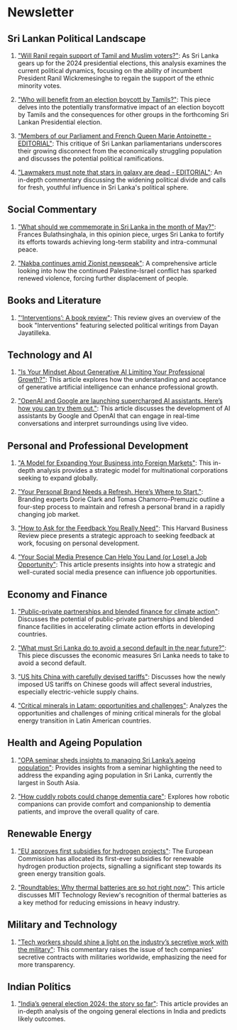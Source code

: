 # Newsletter

## Sri Lankan Political Landscape

1. ["Will Ranil regain support of Tamil and Muslim voters?"](data/articles/will-ranil-regain-suppor.dac34841/README.md): As Sri Lanka gears up for the 2024 presidential elections, this analysis examines the current political dynamics, focusing on the ability of incumbent President Ranil Wickremesinghe to regain the support of the ethnic minority votes.

2. ["Who will benefit from an election boycott by Tamils?"](data/articles/who-will-benefit-from-an.73c59396/README.md): This piece delves into the potentially transformative impact of an election boycott by Tamils and the consequences for other groups in the forthcoming Sri Lankan Presidential election.

3. ["Members of our Parliament and French Queen Marie Antoinette -EDITORIAL"](data/articles/members-of-our-parliamen.dbe99058/README.md): This critique of Sri Lankan parliamentarians underscores their growing disconnect from the economically struggling population and discusses the potential political ramifications.

4. ["Lawmakers must note that stars in galaxy are dead - EDITORIAL"](data/articles/lawmakers-must-note-that.23bcb9c9/README.md): An in-depth commentary discussing the widening political divide and calls for fresh, youthful influence in Sri Lanka's political sphere. 

## Social Commentary

1. ["What should we commemorate in Sri Lanka in the month of May?"](data/articles/what-should-we-commemora.97229396/README.md): Frances Bulathsinghala, in this opinion piece, urges Sri Lanka to fortify its efforts towards achieving long-term stability and intra-communal peace.

2. ["Nakba continues amid Zionist newspeak"](data/articles/nakba-continues-amid-zio.6a528dfb/README.md): A comprehensive article looking into how the continued Palestine-Israel conflict has sparked renewed violence, forcing further displacement of people.

## Books and Literature

1. ["‘Interventions’: A book review"](data/articles/interventions-a-book-re.7d9f92af/README.md): This review gives an overview of the book "Interventions" featuring selected political writings from Dayan Jayatilleka.

## Technology and AI

1. ["Is Your Mindset About Generative AI Limiting Your Professional Growth?"](data/articles/is-your-mindset-about-ge.173b236a/README.md): This article explores how the understanding and acceptance of generative artificial intelligence can enhance professional growth.

2. ["OpenAI and Google are launching supercharged AI assistants. Here’s how you can try them out."](data/articles/openai-and-google-are-la.d3a3046a/README.md): This article discusses the development of AI assistants by Google and OpenAI that can engage in real-time conversations and interpret surroundings using live video.

## Personal and Professional Development

1. ["A Model for Expanding Your Business into Foreign Markets"](data/articles/a-model-for-expanding-yo.fc572625/README.md): This in-depth analysis provides a strategic model for multinational corporations seeking to expand globally.

2. ["Your Personal Brand Needs a Refresh. Here’s Where to Start."](data/articles/your-personal-brand-need.4b0c8fc9/README.md): Branding experts Dorie Clark and Tomas Chamorro-Premuzic outline a four-step process to maintain and refresh a personal brand in a rapidly changing job market.

3. ["How to Ask for the Feedback You Really Need"](data/articles/how-to-ask-for-the-feedb.b18ca646/README.md): This Harvard Business Review piece presents a strategic approach to seeking feedback at work, focusing on personal development.

4. ["Your Social Media Presence Can Help You Land (or Lose) a Job Opportunity"](data/articles/your-social-media-presen.37f1af80/README.md): This article presents insights into how a strategic and well-curated social media presence can influence job opportunities.
   
## Economy and Finance
   
1. ["Public-private partnerships and blended finance for climate action"](data/articles/public-private-partnersh.68803a1e/README.md): Discusses the potential of public-private partnerships and blended finance facilities in accelerating climate action efforts in developing countries.

2. ["What must Sri Lanka do to avoid a second default in the near future?"](data/articles/what-must-sri-lanka-do-t.0e8c0875/README.md): This piece discusses the economic measures Sri Lanka needs to take to avoid a second default.

3. ["US hits China with carefully devised tariffs"](data/articles/us-hits-china-with-caref.f4e0eef1/README.md): Discusses how the newly imposed US tariffs on Chinese goods will affect several industries, especially electric-vehicle supply chains.

4. ["Critical minerals in Latam: opportunities and challenges"](data/articles/critical-minerals-in-lat.69b5fdcc/README.md): Analyzes the opportunities and challenges of mining critical minerals for the global energy transition in Latin American countries.

## Health and Ageing Population

1. ["OPA seminar sheds insights to managing Sri Lanka’s ageing population"](data/articles/opa-seminar-sheds-insigh.083b68e9/README.md): Provides insights from a seminar highlighting the need to address the expanding aging population in Sri Lanka, currently the largest in South Asia.

2. ["How cuddly robots could change dementia care"](data/articles/how-cuddly-robots-could.3a0ca68c/README.md): Explores how robotic companions can provide comfort and companionship to dementia patients, and improve the overall quality of care.

## Renewable Energy 

1. ["EU approves first subsidies for hydrogen projects"](data/articles/eu-approves-first-subsid.5ca64453/README.md): The European Commission has allocated its first-ever subsidies for renewable hydrogen production projects, signalling a significant step towards its green energy transition goals. 

2. ["Roundtables: Why thermal batteries are so hot right now"](data/articles/roundtables-why-thermal.6c00b172/README.md): This article discusses MIT Technology Review's recognition of thermal batteries as a key method for reducing emissions in heavy industry.

## Military and Technology

1. ["Tech workers should shine a light on the industry’s secretive work with the military"](data/articles/tech-workers-should-shin.d5283edf/README.md): This commentary raises the issue of tech companies' secretive contracts with militaries worldwide, emphasizing the need for more transparency. 

## Indian Politics

1. ["India’s general election 2024: the story so far"](data/articles/india-s-general-election.88a3e41b/README.md): This article provides an in-depth analysis of the ongoing general elections in India and predicts likely outcomes.
